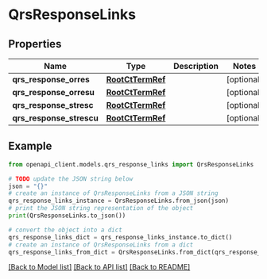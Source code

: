 # QrsResponseLinks


## Properties

Name | Type | Description | Notes
------------ | ------------- | ------------- | -------------
**qrs_response_orres** | [**RootCtTermRef**](RootCtTermRef.md) |  | [optional] 
**qrs_response_orresu** | [**RootCtTermRef**](RootCtTermRef.md) |  | [optional] 
**qrs_response_stresc** | [**RootCtTermRef**](RootCtTermRef.md) |  | [optional] 
**qrs_response_strescu** | [**RootCtTermRef**](RootCtTermRef.md) |  | [optional] 

## Example

```python
from openapi_client.models.qrs_response_links import QrsResponseLinks

# TODO update the JSON string below
json = "{}"
# create an instance of QrsResponseLinks from a JSON string
qrs_response_links_instance = QrsResponseLinks.from_json(json)
# print the JSON string representation of the object
print(QrsResponseLinks.to_json())

# convert the object into a dict
qrs_response_links_dict = qrs_response_links_instance.to_dict()
# create an instance of QrsResponseLinks from a dict
qrs_response_links_from_dict = QrsResponseLinks.from_dict(qrs_response_links_dict)
```
[[Back to Model list]](../README.md#documentation-for-models) [[Back to API list]](../README.md#documentation-for-api-endpoints) [[Back to README]](../README.md)


